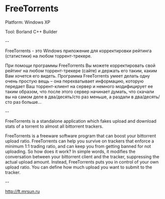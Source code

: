 # FreeTorrents

Platform: Windows XP

Tool: Borland C++ Builder

--

FreeTorrents - это Windows приложение для корректировки рейтинга (статистики) на любом торрент-трекере.

При помощи программы FreeTorrents Вы можете корректировать свой рейтинг на любом торрент-трекере (сайте) и держать его таким, каким Вам хочется его видеть.
Программа FreeTorrents умеет делать одну очень простую вещь – она перехватывает информацию, которую передает Ваш торрент-клиент на сервер и немного модифицирует ее таким образом, что после этого сервер начинает думать, что скачали вы на самом деле в два/десять/сто раз меньше, а раздали в два/десять/сто раз больше...

--

FreeTorrents is a standalone application which fakes upload and download stats of a torrent to almost all bittorrent trackers.

FreeTorrents is a freeware software program that can boost your bittorrent upload ratio.
FreeTorrents can help you survive on trackers that enforce a minimum 1:1 trading ratio, and can keep you from getting banned for not uploading. So how does it work? In simple words, it modifies the conversation between your bittorrent client and the tracker, suppressing the actual upload amount. Instead, FreeTorrents puts you in control of your own upload ratio. You can define how much upload you want to submit to the tracker.

--

http://ft.mrsun.ru
